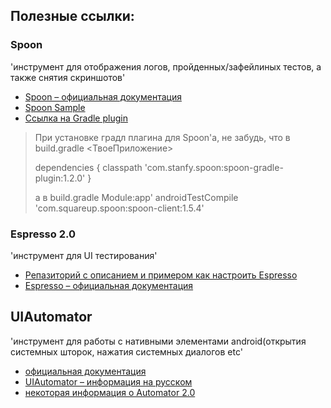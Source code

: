 ## Полезные ссылки:

### Spoon
'инструмент для отображения логов, пройденных/зафейлиных тестов, а также снятия скриншотов'

* [Spoon – официальная документация](http://square.github.io/spoon/)
* [Spoon Sample](https://github.com/square/spoon/tree/master/spoon-sample)
* [Ссылка на Gradle plugin](https://github.com/stanfy/spoon-gradle-plugin)

>При установке градл плагина для Spoon'a, не забудь, что в build.gradle <ТвоеПриложение>
>
>dependencies {
>classpath 'com.stanfy.spoon:spoon-gradle-plugin:1.2.0'
>}
>
>а в build.gradle Module:app'
>androidTestCompile 'com.squareup.spoon:spoon-client:1.5.4'


### Espresso 2.0
'инструмент для UI тестирования'

* [Репазиторий с описанием и примером как настроить Espresso](https://github.com/codepath/android_guides/wiki/UI-Testing-with-Espresso)
* [Espresso – официальная документация](https://google.github.io/android-testing-support-library/docs/espresso/advanced/index.html)

## UIAutomator
'инструмент для работы с нативными элементами android(открытия системных шторок, нажатия системных диалогов etc'

* [официальная документация](https://developer.android.com/training/testing/ui-testing/uiautomator-testing.html)
* [UIAutomator – информация на русском ](http://developer.alexanderklimov.ru/android/debug/uiautomator.php)
* [некоторая информация о Automator 2.0](https://bitbar.com/how-to-get-started-with-ui-automator-2-0/)
